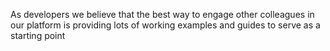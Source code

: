 As developers we believe that the best way to engage other colleagues in our platform is providing lots of working examples and guides to serve as a starting point
